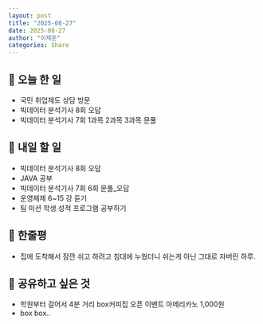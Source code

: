 ```yaml
---
layout: post
title: "2025-08-27"
date: 2025-08-27
author: "이재훈"
categories: Share
---
```

## 📝 오늘 한 일

- 국민 취업제도 상담 방문
- 빅데이터 분석기사 8회 오답
- 빅데이터 분석기사 7회 1과목 2과목 3과목 문풀


## 🎯 내일 할 일
- 빅데이터 분석기사 8회 오답
- JAVA 공부
- 빅데이터 분석기사 7회 6회 문풀_오답
- 운영체제 6~15 강 듣기
- 팀 미션 학생 성적 프로그램 공부하기

## 💭 한줄평


- 집에 도착해서 잠깐 쉬고 하려고 침대에 누웠더니 쉬는게 아닌 그대로 자버린 하루.

## 🔗 공유하고 싶은 것

- 학원부터 걸어서 4분 거리 box커피집 오픈 이벤트 아메리카노 1,000원
- box box..